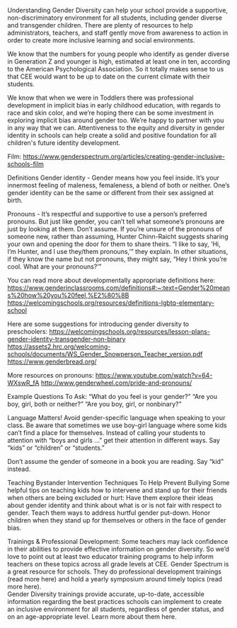Understanding Gender Diversity can help your school provide a supportive, non-discriminatory environment for all students, including gender diverse and transgender children. There are plenty of resources to help administrators, teachers, and staff gently move from awareness to action in order to create more inclusive learning and social environments. 

We know that the numbers for young people who identify as gender diverse in Generation Z and younger is high, estimated at least one in ten, according to the American Psychological Association. So it totally makes sense to us that CEE would want to be up to date on the current climate with their students. 

We know that when we were in Toddlers there was professional development in implicit bias in early childhood education, with regards to race and skin color, and we’re hoping there can be some investment in exploring implicit bias around gender too. We’re happy to partner with you in any way that we can. Attentiveness to the equity and diversity in gender identity in schools can help create a solid and positive foundation for all children's future identity development.

Film:
https://www.genderspectrum.org/articles/creating-gender-inclusive-schools-film

Definitions
Gender identity - Gender means how you feel inside. It’s your innermost feeling of maleness, femaleness, a blend of both or neither. One’s gender identity can be the same or different from their sex assigned at birth. 

Pronouns -  It’s respectful and supportive to use a person’s preferred pronouns. But just like gender, you can’t tell what someone’s pronouns are just by looking at them. Don’t assume. If you’re unsure of the pronouns of someone new, rather than assuming, Hunter Chinn-Raicht suggests sharing your own and opening the door for them to share theirs. “I like to say, ‘Hi, I’m Hunter, and I use they/them pronouns,’” they explain. In other situations, if they know the name but not pronouns, they might say, “Hey I think you’re cool. What are your pronouns?’”

You can read more about developmentally appropriate definitions here:
https://www.genderinclassrooms.com/definitions#:~:text=Gender%20means%20how%20you%20feel,%E2%80%8B 
https://welcomingschools.org/resources/definitions-lgbtq-elementary-school 

Here are some suggestions for introducing gender diversity to preschoolers:
https://welcomingschools.org/resources/lesson-plans-gender-identity-transgender-non-binary
https://assets2.hrc.org/welcoming-schools/documents/WS_Gender_Snowperson_Teacher_version.pdf 
https://www.genderbread.org/ 

More resources on pronouns:
https://www.youtube.com/watch?v=64-WXswR_fA 
http://www.genderwheel.com/pride-and-pronouns/ 

Example Questions To Ask: 
“What do you feel is your gender?”
“Are you boy, girl, both or neither?”
“Are you boy, girl, or nonbinary?”

Language Matters!
Avoid gender-specific language when speaking to your class. Be aware that sometimes we use boy-girl language where some kids can’t find a place for themselves. Instead of calling your students to attention with “boys and girls …” get their attention in different ways. Say “kids” or “children” or “students.” 

Don’t assume the gender of someone in a book you are reading. Say “kid” instead.

Teaching Bystander Intervention Techniques To Help Prevent Bullying
Some helpful tips on teaching kids how to intervene and stand up for their friends when others are being excluded or hurt:
Have them explore their ideas about gender identity and think about what is or is not fair with respect to gender.
Teach them ways to address hurtful gender put-down.
Honor children when they stand up for themselves or others in the face of gender bias.   

Trainings & Professional Development:
Some teachers may lack confidence in their abilities to provide effective information on gender diversity. So we’d love to point out at least two educator training programs to help inform teachers on these topics across all grade levels at CEE. 
Gender Spectrum is a great resource for schools. They do professional development trainings (read more here) and hold a yearly symposium around timely topics (read more here).  
Gender Diversity trainings provide accurate, up-to-date, accessible information regarding the best practices schools can implement to create an inclusive environment for all students, regardless of gender status, and on an age-appropriate level. Learn more about them here.


